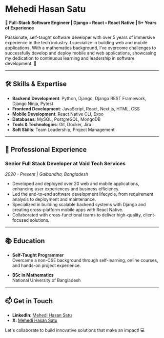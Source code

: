 # Mehedi Hasan Satu

👋 **Full-Stack Software Engineer | Django • React • React Native | 5+ Years of Experience**

Passionate, self-taught software developer with over 5 years of immersive experience in the tech industry. I specialize in building web and mobile applications. With a mathematics background, I’ve overcome challenges to successfully develop and deploy mobile and web applications, showcasing my dedication to continuous learning and leadership in software development. 🚀

---

## 🛠 Skills & Expertise

- **Backend Development**: Python, Django, Django REST Framework, Django Ninja, Pytest
- **Frontend Development**: JavaScript, React, Next.js, HTML, CSS
- **Mobile Development**: React Native CLI, Expo
- **Databases**: MySQL, PostgreSQL, MongoDB
- **Tools & Technologies**: Git, Docker, Jira
- **Soft Skills**: Team Leadership, Project Management

---

## 💼 Professional Experience

### Senior Full Stack Developer at Vaid Tech Services
*2020 - Present | Gaibandha, Bangladesh*

- Developed and deployed over 20 web and mobile applications, enhancing user experiences and business efficiency.
- Led the end-to-end software development lifecycle, from requirement analysis to deployment and maintenance.
- Specialized in building scalable backend systems with Django and creating cross-platform mobile apps with React Native.
- Collaborated with cross-functional teams to deliver high-quality, client-focused solutions.

---

## 📚 Education

- **Self-Taught Programmer**  
  Overcame a non-CSE background through self-learning, online courses, and hands-on project experience.

- **BSc in Mathematics**  
  National University of Bangladesh

---

## 📫 Get in Touch

- **LinkedIn**: [Mehedi Hasan Satu](https://www.linkedin.com/in/mehedi-hasan-satu/)
- **X**: [Mehedi Hasan Satu](https://x.com/themehedidev)

Let's collaborate to build innovative solutions that make an impact! 💻
